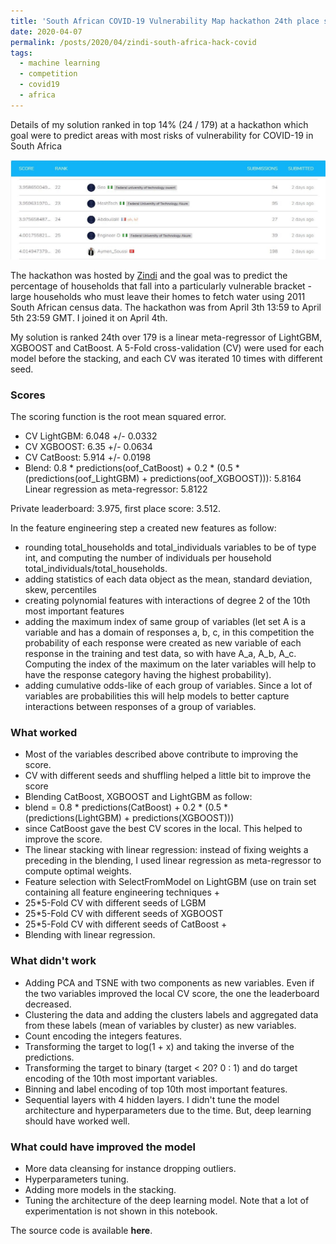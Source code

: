 ```yaml
---
title: 'South African COVID-19 Vulnerability Map hackathon 24th place solution'
date: 2020-04-07
permalink: /posts/2020/04/zindi-south-africa-hack-covid
tags:
  - machine learning
  - competition
  - covid19
  - africa
---
```


Details of my solution ranked in top 14% (24 / 179) at a hackathon which goal were to predict areas with most risks of vulnerability for COVID-19 in South Africa

![leaderboard](/images/hack-zindi/south-africa-covid/leaderboard.jpeg)

The hackathon was hosted by [Zindi](https://zindi.africa) and the goal was to predict the percentage of households that fall into a particularly vulnerable bracket - large households who must leave their homes to fetch water using 2011 South African census data.
The hackathon was from April 3th 13:59 to April 5th 23:59 GMT. I joined it on April 4th.

My solution is ranked 24th over 179 is a linear meta-regressor of LightGBM, XGBOOST and CatBoost. A 5-Fold cross-validation (CV) were used for each model before the stacking, and each CV was iterated 10 times with different seed.

### Scores
The scoring function is the root mean squared error.
* CV LightGBM: 6.048 +/- 0.0332
* CV XGBOOST: 6.35 +/- 0.0634
* CV CatBoost: 5.914 +/- 0.0198
* Blend: 0.8 * predictions(oof_CatBoost) + 0.2 * (0.5 * (predictions(oof_LightGBM) + predictions(oof_XGBOOST))): 5.8164 Linear regression as meta-regressor: 5.8122

Private leaderboard: 3.975, first place score: 3.512.

In the feature engineering step a created new features as follow:
* rounding total_households and total_individuals variables to be of type int, and computing the number of individuals per household total_individuals/total_households.
* adding statistics of each data object as the mean, standard deviation, skew, percentiles
* creating polynomial features with interactions of degree 2 of the 10th most important features
* adding the maximum index of same group of variables (let set A is a variable and has a domain of responses a, b, c, in this competition the probability of each response were created as new variable of each response in the training and test data, so with have A_a, A_b, A_c. Computing the index of the maximum on the later variables will help to have the response category having the highest probability).
* adding cumulative odds-like of each group of variables. Since a lot of variables are probabilities this will help models to better capture interactions between responses of a group of variables.

### What worked
* Most of the variables described above contribute to improving the score.
* CV with different seeds and shuffling helped a little bit to improve the score
* Blending CatBoost, XGBOOST and LightGBM as follow:
* blend = 0.8 * predictions(CatBoost) + 0.2 * (0.5 * (predictions(LightGBM) + predictions(XGBOOST)))
* since CatBoost gave the best CV scores in the local. This helped to improve the score.
* The linear stacking with linear regression: instead of fixing weights a preceding in the blending, I used linear regression as meta-regressor to compute optimal weights.
* Feature selection with SelectFromModel on LightGBM (use on train set containing all feature engineering techniques +
* 25*5-Fold CV with different seeds of LGBM
* 25*5-Fold CV with different seeds of XGBOOST
* 25*5-Fold CV with different seeds of CatBoost +
* Blending with linear regression.

### What didn't work
* Adding PCA and TSNE with two components as new variables. Even if the two variables improved the local CV score, the one the leaderboard decreased.
* Clustering the data and adding the clusters labels and aggregated data from these labels (mean of variables by cluster) as new variables.
* Count encoding the integers features.
* Transforming the target to log(1 + x) and taking the inverse of the predictions.
* Transforming the target to binary (target < 20? 0 : 1) and do target encoding of the 10th most important variables.
* Binning and label encoding of top 10th most important features.
*  Sequential layers with 4 hidden layers. I didn't tune the model architecture and hyperparameters due to the time. But, deep learning should have worked well.

### What could have improved the model
* More data cleansing for instance dropping outliers.
* Hyperparameters tuning.
* Adding more models in the stacking.
* Tuning the architecture of the deep learning model.
Note that a lot of experimentation is not shown in this notebook.

The source code is available **here**.
